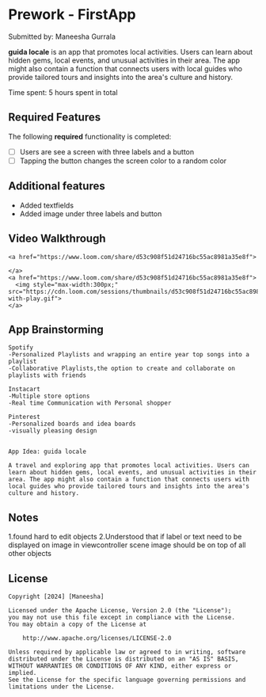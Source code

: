 # Prework - FirstApp

Submitted by: Maneesha Gurrala

**guida locale** is an app that promotes local activities. Users can
learn about hidden gems, local events, and unusual activities in their
area. The app might also contain a function that connects users with
local guides who provide tailored tours and insights into the area's
culture and history.

Time spent: 5 hours spent in total

## Required Features

The following **required** functionality is completed:

- [ ] Users are see a screen with three labels and a button
- [ ] Tapping the button changes the screen color to a random color

## Additional features
- Added textfields
- Added image under three labels and button
 
## Video Walkthrough


    <a href="https://www.loom.com/share/d53c908f51d24716bc55ac8981a35e8f">
      
    </a>
    <a href="https://www.loom.com/share/d53c908f51d24716bc55ac8981a35e8f">
      <img style="max-width:300px;" src="https://cdn.loom.com/sessions/thumbnails/d53c908f51d24716bc55ac8981a35e8f-with-play.gif">
    </a>
  



## App Brainstorming

    Spotify
    -Personalized Playlists and wrapping an entire year top songs into a playlist
    -Collaborative Playlists,the option to create and collaborate on playlists with friends

    Instacart
    -Multiple store options
    -Real time Communication with Personal shopper
       
    Pinterest
    -Personalized boards and idea boards
    -visually pleasing design


    App Idea: guida locale

    A travel and exploring app that promotes local activities. Users can
    learn about hidden gems, local events, and unusual activities in their
    area. The app might also contain a function that connects users with
    local guides who provide tailored tours and insights into the area's
    culture and history.


## Notes

1.found hard to edit objects
2.Understood that if label or text need to be displayed on image in viewcontroller scene image should be on top of all other objects

## License

    Copyright [2024] [Maneesha]

    Licensed under the Apache License, Version 2.0 (the "License");
    you may not use this file except in compliance with the License.
    You may obtain a copy of the License at

        http://www.apache.org/licenses/LICENSE-2.0

    Unless required by applicable law or agreed to in writing, software
    distributed under the License is distributed on an "AS IS" BASIS,
    WITHOUT WARRANTIES OR CONDITIONS OF ANY KIND, either express or implied.
    See the License for the specific language governing permissions and
    limitations under the License.

